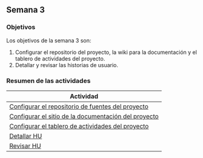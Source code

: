 ## Semana 3


### Objetivos

Los objetivos de la semana 3 son:

1. Configurar el repositorio del proyecto, la wiki para la documentación y el tablero de actividades del proyecto. 
2. Detallar y revisar las historias de usuario.

### Resumen de las actividades

| Actividad                                                                      |
| ------------------------------------------------------------------------------ |
| [Configurar el repositorio de fuentes del proyecto](s3_configurar_repositorio) |
| [Configurar el sitio de la documentación del proyecto](s3_configurar_wiki)     |
| [Configurar el tablero de actividades del proyecto](s3_configurar_tablero_actividades) |
| [Detallar HU](s3_detallar)                                                     |
| [Revisar HU](s3_revisar)                                                       |


